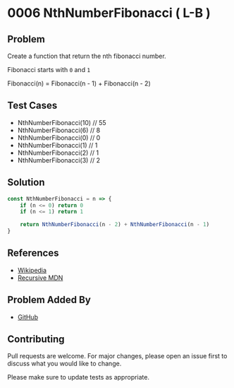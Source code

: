 # 0006 NthNumberFibonacci ( L-B )

## Problem

Create a function that return the nth fibonacci number.

Fibonacci starts with `0` and `1`

Fibonacci(n) = Fibonacci(n - 1) + Fibonacci(n - 2)

## Test Cases

-   NthNumberFibonacci(10) // 55
-   NthNumberFibonacci(6) // 8
-   NthNumberFibonacci(0) // 0
-   NthNumberFibonacci(1) // 1
-   NthNumberFibonacci(2) // 1
-   NthNumberFibonacci(3) // 2

## Solution

```javascript
const NthNumberFibonacci = n => {
	if (n <= 0) return 0
	if (n <= 1) return 1

	return NthNumberFibonacci(n - 2) + NthNumberFibonacci(n - 1)
}
```

## References

-   [Wikipedia](https://en.wikipedia.org/wiki/Fibonacci_number)
-   [Recursive MDN](https://developer.mozilla.org/en-US/docs/Glossary/Recursion)

## Problem Added By

-   [GitHub](https://www.github.com/kennarddh)

## Contributing

Pull requests are welcome. For major changes, please open an issue first to discuss what you would like to change.

Please make sure to update tests as appropriate.
